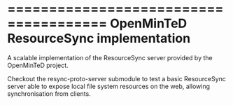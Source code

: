 ======================================
OpenMinTeD ResourceSync implementation
======================================

A scalable implementation of the ResourceSync server provided by the OpenMinTeD
project.

Checkout the resync-proto-server submodule to test a basic ResourceSync server 
able to expose local file system resources on the web, allowing synchronisation
from clients.
